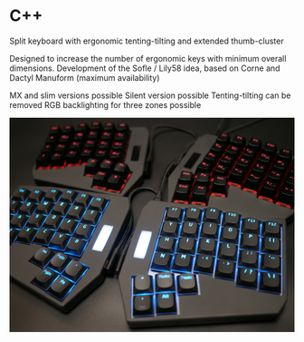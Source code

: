 # C++


Split keyboard with ergonomic tenting-tilting and extended thumb-cluster

Designed to increase the number of ergonomic keys with minimum overall dimensions.
Development of the Sofle / Lily58 idea, based on Corne and Dactyl Manuform (maximum availability)

MX and slim versions possible
Silent version possible
Tenting-tilting can be removed
RGB backlighting for three zones possible

[](pics/CPP_01.jpg)

![](pics/CPP_02.jpg)

